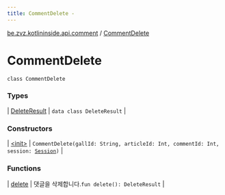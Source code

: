 ```yaml
---
title: CommentDelete - 
---
```


[be.zvz.kotlininside.api.comment](../index.html) / [CommentDelete](./index.html)

# CommentDelete

`class CommentDelete`

### Types

| [DeleteResult](-delete-result/index.html) | `data class DeleteResult` |

### Constructors

| [&lt;init&gt;](-init-.html) | `CommentDelete(gallId: String, articleId: Int, commentId: Int, session: `[`Session`](../../be.zvz.kotlininside.session/-session/index.html)`)` |

### Functions

| [delete](delete.html) | 댓글을 삭제합니다.`fun delete(): DeleteResult` |

